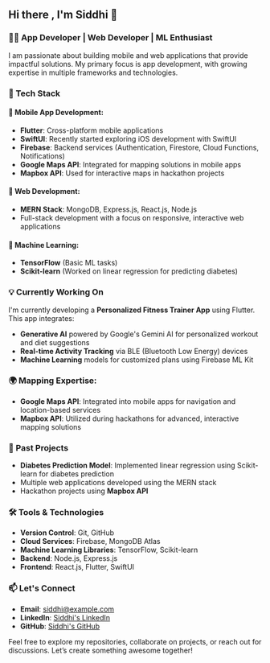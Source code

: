 ## Hi there , I'm Siddhi 👋

### 👨‍💻 App Developer | Web Developer | ML Enthusiast

I am passionate about building mobile and web applications that provide impactful solutions. My primary focus is app development, with growing expertise in multiple frameworks and technologies.

### 🚀 Tech Stack

#### 🔹 Mobile App Development:
- **Flutter**: Cross-platform mobile applications
- **SwiftUI**: Recently started exploring iOS development with SwiftUI
- **Firebase**: Backend services (Authentication, Firestore, Cloud Functions, Notifications)
- **Google Maps API**: Integrated for mapping solutions in mobile apps
- **Mapbox API**: Used for interactive maps in hackathon projects

#### 🔹 Web Development:
- **MERN Stack**: MongoDB, Express.js, React.js, Node.js
- Full-stack development with a focus on responsive, interactive web applications

#### 🔹 Machine Learning:
- **TensorFlow** (Basic ML tasks)
- **Scikit-learn** (Worked on linear regression for predicting diabetes)

### 💡 Currently Working On
I'm currently developing a **Personalized Fitness Trainer App** using Flutter. This app integrates:
- **Generative AI** powered by Google's Gemini AI for personalized workout and diet suggestions
- **Real-time Activity Tracking** via BLE (Bluetooth Low Energy) devices
- **Machine Learning** models for customized plans using Firebase ML Kit

### 🌍 Mapping Expertise:
- **Google Maps API**: Integrated into mobile apps for navigation and location-based services
- **Mapbox API**: Utilized during hackathons for advanced, interactive mapping solutions

### 🔭 Past Projects
- **Diabetes Prediction Model**: Implemented linear regression using Scikit-learn for diabetes prediction
- Multiple web applications developed using the MERN stack
- Hackathon projects using **Mapbox API**

### 🛠️ Tools & Technologies
- **Version Control**: Git, GitHub
- **Cloud Services**: Firebase, MongoDB Atlas
- **Machine Learning Libraries**: TensorFlow, Scikit-learn
- **Backend**: Node.js, Express.js
- **Frontend**: React.js, Flutter, SwiftUI

### 📫 Let's Connect
- **Email**: siddhi@example.com
- **LinkedIn**: [Siddhi's LinkedIn](https://www.linkedin.com)
- **GitHub**: [Siddhi's GitHub](https://github.com/siddhi)

Feel free to explore my repositories, collaborate on projects, or reach out for discussions. Let’s create something awesome together!
